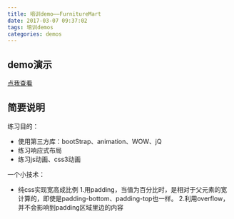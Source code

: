 ```yaml
---
title: 培训demo——FurnitureMart
date: 2017-03-07 09:37:02
tags: 培训demos
categories: demos
---
```


## demo演示

[点我查看](/demos/培训demos/FurnitureMart/Index.html)

## 简要说明

练习目的：
- 使用第三方库：bootStrap、animation、WOW、jQ
- 练习响应式布局
- 练习js动画、css3动画

一个小技术：

- 纯css实现宽高成比例
1.用padding，当值为百分比时，是相对于父元素的宽计算的，即使是padding-bottom、padding-top也一样。
2.利用overflow，并不会影响到padding区域里边的内容